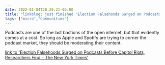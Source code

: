 ```yaml
---
date: 2022-01-04T20:20:21-05:00
title: "linkblog: just finished 'Election Falsehoods Surged on Podcasts Before Capitol Riots, Researchers Find - The New York Times'"
tags: ["micro","Communities"]
---
```

Podcasts are one of the last bastions of the open internet, but that evidently comes at a cost. So long as Apple and Spotify are trying to corner the podcast market, they should be moderating their content.
 
[link to 'Election Falsehoods Surged on Podcasts Before Capitol Riots, Researchers Find - The New York Times'](https://www.nytimes.com/2022/01/04/technology/apple-google-spotify-podcast-election-misinformation.html)
